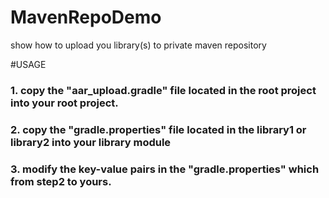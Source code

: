 # MavenRepoDemo
show how to upload you library(s) to  private maven repository

#USAGE

### 1. copy the "aar_upload.gradle" file located in the root project into your root project.

### 2. copy the "gradle.properties" file located in the library1 or library2 into your library module

### 3. modify the key-value pairs in the "gradle.properties" which from step2 to yours.
